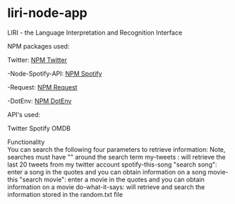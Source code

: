 # liri-node-app

LIRI - the Language Interpretation and Recognition Interface

NPM packages used:  

Twitter: [NPM Twitter](https://www.npmjs.com/package/twitter)
   
-Node-Spotify-API: [NPM Spotify](https://www.npmjs.com/package/node-spotify-api)

-Request: [NPM Request](https://www.npmjs.com/package/request)

-DotEnv: [ NPM DotEnv](https://www.npmjs.com/package/dotenv)

API's used:  

Twitter
Spotify
OMDB

Functionality  
You can search the following four parameters to retrieve information:
Note, searches must have "" around the search term
my-tweets : will retrieve the last 20 tweets from my twitter account
spotify-this-song "search song": enter a song in the quotes and you can obtain information on a song
movie-this "search movie": enter a movie in the quotes and you can obtain information on a movie
do-what-it-says: will retrieve and search the information stored in the random.txt file
